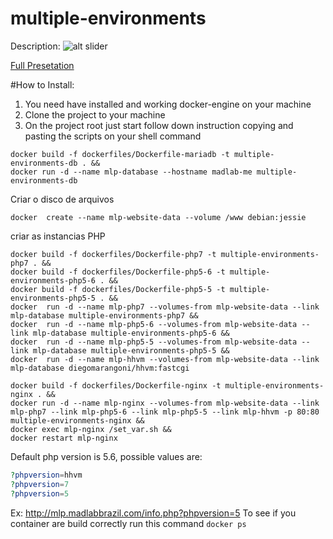 # multiple-environments

Description:
![alt slider](http://cdn.madlabbrazil.com/ex05.jpg)

[Full Presetation](https://docs.google.com/presentation/d/1DReA_GDzy6HvG0TJ1Ry-CQlmVhuNZsEbXi7VGO3-f3k/edit?usp=sharing)


#How to Install:
1. You need have installed and working docker-engine on your machine
2. Clone the project to your machine
3. On the project root just start follow down instruction copying and pasting the scripts on your shell command

```
docker build -f dockerfiles/Dockerfile-mariadb -t multiple-environments-db . &&
docker run -d --name mlp-database --hostname madlab-me multiple-environments-db

```

Criar o disco de arquivos
```
docker  create --name mlp-website-data --volume /www debian:jessie

```

criar as instancias PHP
```
docker build -f dockerfiles/Dockerfile-php7 -t multiple-environments-php7 . &&
docker build -f dockerfiles/Dockerfile-php5-6 -t multiple-environments-php5-6 . &&
docker build -f dockerfiles/Dockerfile-php5-5 -t multiple-environments-php5-5 . &&
docker  run -d --name mlp-php7 --volumes-from mlp-website-data --link mlp-database multiple-environments-php7 &&
docker  run -d --name mlp-php5-6 --volumes-from mlp-website-data --link mlp-database multiple-environments-php5-6 &&
docker  run -d --name mlp-php5-5 --volumes-from mlp-website-data --link mlp-database multiple-environments-php5-5 &&
docker  run -d --name mlp-hhvm --volumes-from mlp-website-data --link mlp-database diegomarangoni/hhvm:fastcgi

```

```
docker build -f dockerfiles/Dockerfile-nginx -t multiple-environments-nginx . &&
docker run -d --name mlp-nginx --volumes-from mlp-website-data --link mlp-php7 --link mlp-php5-6 --link mlp-php5-5 --link mlp-hhvm -p 80:80  multiple-environments-nginx &&
docker exec mlp-nginx /set_var.sh &&
docker restart mlp-nginx
```

Default php version is 5.6, possible values are:
```php
?phpversion=hhvm
?phpversion=7
?phpversion=5
```
Ex: http://mlp.madlabbrazil.com/info.php?phpversion=5
To see if you container are build correctly run this command `docker ps`

